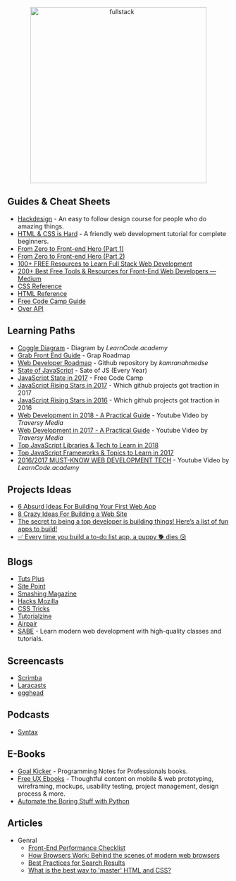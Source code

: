 <p align="center">
  <img width="400" src="https://cdn.dribbble.com/users/751348/screenshots/2329465/open-position-frontend-developer-dribbble-2-preview.png"  alt="fullstack">
</p>

## Guides & Cheat Sheets

- [Hackdesign](https://hackdesign.org) - An easy to follow design course for people who do amazing things.
- [HTML & CSS is Hard](https://internetingishard.com/html-and-css/) - A friendly web development tutorial for complete beginners.
- [From Zero to Front-end Hero (Part 1)](https://medium.freecodecamp.com/from-zero-to-front-end-hero-part-1-7d4f7f0bff02)
- [From Zero to Front-end Hero (Part 2)](https://medium.freecodecamp.com/from-zero-to-front-end-hero-part-2-adfa4824da9b)
- [100+ FREE Resources to Learn Full Stack Web Development](https://github.com/bmorelli25/Become-A-Full-Stack-Web-Developer)
- [200+ Best Free Tools & Resources for Front-End Web Developers — Medium](https://medium.com/@ti_asif/200-best-free-tools-resources-for-front-end-web-developers-3fb3c415a643#.oq3s5llo4)
- [CSS Reference](http://cssreference.io/)
- [HTML Reference](http://htmlreference.io/)
- [Free Code Camp Guide](https://guide.freecodecamp.org/)
- [Over API](http://overapi.com/)

## Learning Paths

- [Coggle Diagram](https://coggle.it/diagram/Vz9LvW8byvN0I38x) - Diagram by _LearnCode.academy_
- [Grab Front End Guide](https://github.com/grab/front-end-guide) - Grap Roadmap
- [Web Developer Roadmap](https://github.com/kamranahmedse/developer-roadmap) - Github repository by _kamranahmedse_
- [State of JavaScript](https://stateofjs.com/) - Sate of JS (Every Year)
- [JavaScript State in 2017](https://medium.freecodecamp.org/a-look-back-at-the-state-of-javascript-in-2017-a5b7f562e977) - Free Code Camp
- [JavaScript Rising Stars in 2017](https://risingstars.js.org/2017/en/) - Which github projects got traction in 2017
- [JavaScript Rising Stars in 2016](https://risingstars2016.js.org/) - Which github projects got traction in 2016
- [Web Development in 2018 - A Practical Guide](https://www.youtube.com/watch?v=Zftx68K-1D4) - Youtube Video by _Traversy Media_
- [Web Development in 2017 - A Practical Guide](https://www.youtube.com/watch?v=9hDKfBKuXjI) - Youtube Video by _Traversy Media_
- [Top JavaScript Libraries & Tech to Learn in 2018 ](https://medium.com/javascript-scene/top-javascript-libraries-tech-to-learn-in-2018-c38028e028e6)
- [Top JavaScript Frameworks & Topics to Learn in 2017](https://medium.com/javascript-scene/top-javascript-frameworks-topics-to-learn-in-2017-700a397b711)
- [2016/2017 MUST-KNOW WEB DEVELOPMENT TECH](https://www.youtube.com/watch?v=sBzRwzY7G-k) - Youtube Video by _LearnCode.academy_

## Projects Ideas

- [6 Absurd Ideas For Building Your First Web App](https://medium.freecodecamp.org/6-absurd-ideas-for-building-your-first-web-application-24afca35e519)
- [8 Crazy Ideas For Building a Web Site](https://medium.com/@kevink/8-crazy-ideas-for-building-a-web-site-a25b3f69c517)
- [The secret to being a top developer is building things! Here’s a list of fun apps to build!](https://medium.freecodecamp.org/the-secret-to-being-a-top-developer-is-building-things-heres-a-list-of-fun-apps-to-build-aac61ac0736c)
- [✅ Every time you build a to-do list app, a puppy 🐕 dies 😢](https://medium.freecodecamp.org/every-time-you-build-a-to-do-list-app-a-puppy-dies-505b54637a5d)

## Blogs

- [Tuts Plus](https://tutsplus.com/)
- [Site Point](https://www.sitepoint.com/)
- [Smashing Magazine](https://www.smashingmagazine.com/)
- [Hacks Mozilla](https://hacks.mozilla.org/)
- [CSS Tricks](https://css-tricks.com/)
- [Tutorialzine](https://tutorialzine.com/)
- [Airpair](https://www.airpair.com/)
- [SABE](https://sabe.io/) - Learn modern web development with high-quality classes and tutorials.

## Screencasts

- [Scrimba](https://scrimba.com/)
- [Laracasts](https://laracasts.com/)
- [egghead](https://egghead.io/)

## Podcasts

- [Syntax](https://syntax.fm/)

## E-Books

- [Goal Kicker](http://goalkicker.com/) - Programming Notes for Professionals books.
- [Free UX Ebooks](https://www.uxpin.com/studio/ebooks/) - Thoughtful content on mobile & web prototyping, wireframing, mockups, usability testing, project management, design process & more.
- [Automate the Boring Stuff with Python](https://automatetheboringstuff.com/)

## Articles

- Genral
  - [Front-End Performance Checklist](https://www.smashingmagazine.com/2018/01/front-end-performance-checklist-2018-pdf-pages/)
  - [How Browsers Work: Behind the scenes of modern web browsers](https://www.html5rocks.com/en/tutorials/internals/howbrowserswork/)
  - [Best Practices for Search Results](https://uxplanet.org/best-practices-for-search-results-1bbed9d7a311)
  - [What is the best way to 'master' HTML and CSS?](https://www.quora.com/What-is-the-best-way-to-master-HTML-and-CSS)
